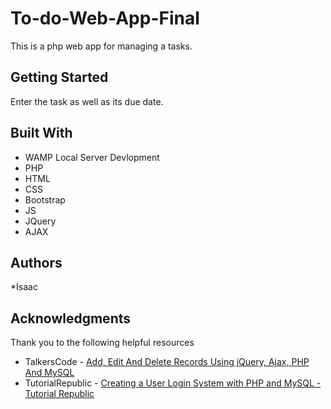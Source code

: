 # To-do-Web-App-Final

This is a php web app for managing a tasks.
## Getting Started
Enter the task as well as its due date. 
## Built With
* WAMP Local Server Devlopment
* PHP
* HTML
* CSS
* Bootstrap
* JS
* JQuery
* AJAX
## Authors
*Isaac
## Acknowledgments
Thank you to the following helpful resources
* TalkersCode - [Add, Edit And Delete Records Using jQuery, Ajax, PHP And MySQL](http://talkerscode.com/webtricks/add-edit-and-delete-records-using-jquery-ajax-php-and-mysql.php)
* TutorialRepublic - [Creating a User Login System with PHP and MySQL - Tutorial Republic](https://www.tutorialrepublic.com/php-tutorial/php-mysql-login-system.php)